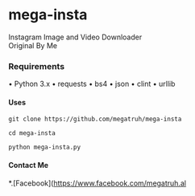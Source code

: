 # mega-insta
Instagram Image and Video Downloader<br/>
Original By Me

### Requirements
• Python 3.x
  • requests
  • bs4
  • json
  • clint
  • urllib
#### Uses
```
git clone https://github.com/megatruh/mega-insta
```
```
cd mega-insta
```
```
python mega-insta.py
```
#### Contact Me
*.[Facebook](https://www.facebook.com/megatruh.al
